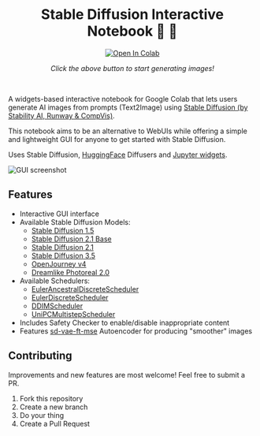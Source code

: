 <div align="center"> <h1> Stable Diffusion Interactive Notebook 📓 🤖 </h1> 

 <a target="_blank" href="https://colab.research.google.com/github/redromnon/stable-diffusion-interactive-notebook/blob/main/stable_diffusion_interactive_notebook.ipynb">
  <img src="https://colab.research.google.com/assets/colab-badge.svg" alt="Open In Colab"/>
</a> 
 
 _Click the above button to start generating images!_
</div>

<br/>

A widgets-based interactive notebook for Google Colab that lets users generate AI images from prompts (Text2Image) using [Stable Diffusion (by Stability AI, Runway & CompVis)](https://en.wikipedia.org/wiki/Stable_Diffusion). 

This notebook aims to be an alternative to WebUIs while offering a simple and lightweight GUI for anyone to get started with Stable Diffusion.

Uses Stable Diffusion, [HuggingFace](https://huggingface.co/) Diffusers and [Jupyter widgets](https://github.com/jupyter-widgets/ipywidgets).

![GUI screenshot](https://github.com/redromnon/stable-diffusion-interactive-notebook/assets/74495920/461b23dc-ea92-4f11-b3a2-0593f51e2c43)

## Features
- Interactive GUI interface
- Available Stable Diffusion Models:
  - [Stable Diffusion 1.5](https://huggingface.co/runwayml/stable-diffusion-v1-5)
  - [Stable Diffusion 2.1 Base](https://huggingface.co/stabilityai/stable-diffusion-2-1-base)
  - [Stable Diffusion 2.1](https://huggingface.co/stabilityai/stable-diffusion-2-1)
  - [Stable Diffusion 3.5](https://huggingface.co/collections/stabilityai/stable-diffusion-35-671785cca799084f71fa2838)
  - [OpenJourney v4](https://huggingface.co/prompthero/openjourney-v4)
  - [Dreamlike Photoreal 2.0](https://huggingface.co/dreamlike-art/dreamlike-photoreal-2.0)
- Available Schedulers:
  - [EulerAncestralDiscreteScheduler](https://huggingface.co/docs/diffusers/api/schedulers/euler_ancestral)
  - [EulerDiscreteScheduler](https://huggingface.co/docs/diffusers/api/schedulers/euler)
  - [DDIMScheduler](https://huggingface.co/docs/diffusers/api/schedulers/ddim)
  - [UniPCMultistepScheduler](https://huggingface.co/docs/diffusers/api/schedulers/unipc)
- Includes Safety Checker to enable/disable inappropriate content
- Features [sd-vae-ft-mse](https://huggingface.co/stabilityai/sd-vae-ft-mse) Autoencoder for producing "smoother" images

## Contributing
Improvements and new features are most welcome! Feel free to submit a PR.

1. Fork this repository
2. Create a new branch
3. Do your thing
4. Create a Pull Request
